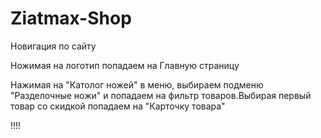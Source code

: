 # Ziatmax-Shop

Новигация по сайту

Ножимая на логотип попадаем на Главную страницу

Нажимая на "Католог ножей" в меню, выбираем подменю "Разделочные ножи" и попадаем на фильтр товаров.Выбирая первый товар со скидкой попадаем на "Карточку товара"

!!!!

